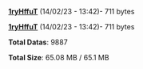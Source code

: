[**1ryHffuT**](/data/1ryHffuT.txt) (14/02/23 - 13:42)- 711 bytes

[**1ryHffuT**](/data/1ryHffuT.txt) (14/02/23 - 13:42)- 711 bytes

**Total Datas**: 9887

**Total Size**: 65.08 MB / 65.1 MB